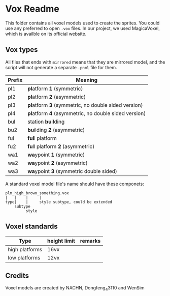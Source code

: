# Vox Readme

This folder contains all voxel models used to create the sprites. You could use any preferred to open `.vox` files. In our project, we used MagicaVoxel, which is availble on its official website.

## Vox types

All files that ends with `mirrored` means that they are mirrored model, and the script will not generate a separate `.pnml` file for them.

|Prefix|Meaning|
|---|---|
|pl1|**pl**atform **1** (symmetric)|
|pl2|**pl**atform **2** (asymmetric)|
|pl3|**pl**atform **3** (symmetric, no double sided version)|
|pl4|**pl**atform **4** (asymmetric, no double sided version)|
|bul|station **bu**i**l**ding|
|bu2|**bu**ilding **2** (asymmetric)|
|ful|**ful**l platform|
|fu2|**fu**ll platform **2** (asymmetric)|
|wa1|**wa**ypoint **1** (symmetric)|
|wa2|**wa**ypoint **2** (asymmetric)|
|wa3|**wa**ypoint **3** (symmetric double sided)|

A standard voxel model file's name should have these componets:
```
plm_high_brown_something.vox
|   |    |     |
type|    |     style subtype, could be extended
    subtype
         style
```

## Voxel standards

|Type|height limit|remarks|
|---|---|---|
|high platforms|16vx||
|low platforms|12vx||

## Credits

Voxel models are created by NACHN, Dongfeng<sub>4</sub>3110 and WenSim

